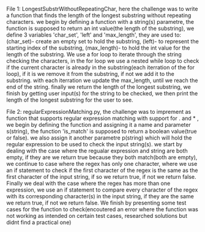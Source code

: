 File 1: LongestSubstrWithoutRepeatingChar, here the challenge was to write a function that finds the length of the longest substring without repeating characters. we begin by defining a function with a string(s) parametre, the function is supposed to return an int value(the length of the substring), we define 3 variables 'char_set', 'left' and 'max_length', they are used to: (char_set)- create an empty set to hold the substring, (left)- to represent the starting index of the substring, (max_length)- to hold the int value for the length of the substring. We use a for loop to iterate through the string  checking the characters, in the for loop we use a nested while loop to check if the current character is already in the substring(each iterration of the for loop), if it is we remove it from the substring, if not we add it to the substring. with each iterration we update the max_length, until we reach the end of the string. finally we return the length of the longest substring,  we finish by getting user input(s) for the string to be checked, we then print the length of the longest substring for the user to see. 

File 2: regularExpressionMatching.py, the challenge was to imprement as function that supports regular expression matching with support for . and * , we begin by defining the function and assigning it a name and parameter s(string), the function 'is_match' is supposed to return a boolean value(true or false). we also assign it another parametre p(string) which will hold the regular expression to be used to check the input string(s). we start by dealing with the case where the regualar expression and string are both empty, if they are we return true because they both match(both are empty), we continue to case where the regex has only one character, where we use an if statement to check if the first character of the regex is the same as the first character of the input string, if so we return true, if not we return false. Finally we deal with the case where the regex has more than one expression, we use an if statement to compare every character of the regex with its corresponding character(s) in the input string, if they are the same we return true, if not we return false. We finish by presenting some test cases for the function to check(encoutered an error where the function was not working as intended on certain test cases, researched solutions but didnt find a practical one)